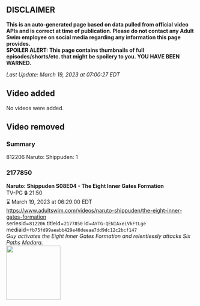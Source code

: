## DISCLAIMER
**This is an auto-generated page based on data pulled from official video APIs and is correct at time of publication. Please do not contact any Adult Swim employee on social media regarding any information this page provides.**  
**SPOILER ALERT: This page contains thumbnails of full episodes/shorts/etc. that might be spoilery to you. YOU HAVE BEEN WARNED.**  

_Last Update: March 19, 2023 at 07:00:27 EDT_
## Video added
No videos were added.  
## Video removed
### Summary
812206 Naruto: Shippuden: 1  
### 2177850
**Naruto: Shippuden S08E04 - The Eight Inner Gates Formation**  
TV-PG 🔒 21:50  
⌛ March 19, 2023 at 06:29:00 EDT  
https://www.adultswim.com/videos/naruto-shippuden/the-eight-inner-gates-formation  
seriesid=`812206` titleid=`2177850` id=`AYTG-QENIAxeiVkFtLge` mediaid=`fb75fd99aeabb429e40deeaa7dd9dc12c2bcf147`  
_Guy activates the Eight Inner Gates Formation and relentlessly attacks Six Paths Madara._  
<a href="https://media.cdn.adultswim.com/uploads/20221201/thumbnails/2_221211626461-NarutoShippuden_420_TheEightInnerGatesFormation.png"><img src="https://media.cdn.adultswim.com/uploads/20221201/thumbnails/2_221211626461-NarutoShippuden_420_TheEightInnerGatesFormation.png" height="144px" /></a>
